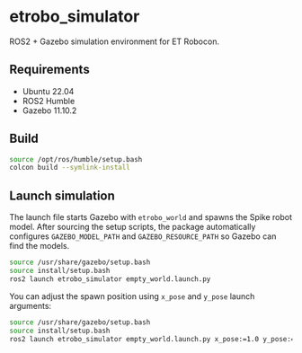 # etrobo_simulator

ROS2 + Gazebo simulation environment for ET Robocon.

## Requirements
- Ubuntu 22.04
- ROS2 Humble
- Gazebo 11.10.2

## Build
```bash
source /opt/ros/humble/setup.bash
colcon build --symlink-install
```

## Launch simulation
The launch file starts Gazebo with `etrobo_world` and spawns the Spike robot model. After sourcing the setup scripts, the package automatically configures `GAZEBO_MODEL_PATH` and `GAZEBO_RESOURCE_PATH` so Gazebo can find the models.

```bash
source /usr/share/gazebo/setup.bash
source install/setup.bash
ros2 launch etrobo_simulator empty_world.launch.py
```

You can adjust the spawn position using `x_pose` and `y_pose` launch arguments:
```bash
source /usr/share/gazebo/setup.bash
source install/setup.bash
ros2 launch etrobo_simulator empty_world.launch.py x_pose:=1.0 y_pose:=2.0
```
